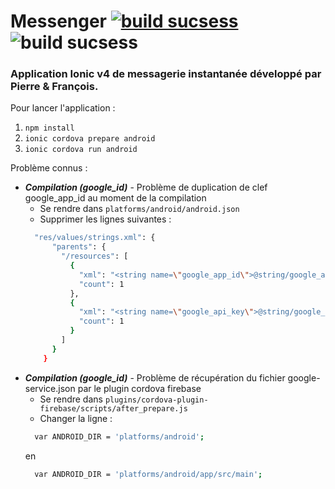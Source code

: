 # Messenger [![build sucsess](https://img.shields.io/badge/build-success-green.svg?style=flat)](https://github.com/DrFitch/message) ![build sucsess](https://img.shields.io/github/issues/detail/title/drfitch/message/1.svg?color=red)


### Application Ionic v4 de messagerie instantanée développé par Pierre & François.

Pour lancer l'application :

1. `npm install`
2. `ionic cordova prepare android`
3. `ionic cordova run android`

Problème connus : 

+ ***Compilation (google_id)*** - Problème de duplication de clef google_app_id au moment de la compilation 
  + Se rendre dans `platforms/android/android.json`
  + Supprimer les lignes suivantes : 
  ```sh
    "res/values/strings.xml": {
        "parents": {
          "/resources": [
            {
              "xml": "<string name=\"google_app_id\">@string/google_app_id</string>",
              "count": 1
            },
            {
              "xml": "<string name=\"google_api_key\">@string/google_api_key</string>",
              "count": 1
            }
          ]
        }
      }
  ```
+ ***Compilation (google_id)*** - Problème de récupération du fichier google-service.json par le plugin cordova firebase
  + Se rendre dans `plugins/cordova-plugin-firebase/scripts/after_prepare.js`
  + Changer la ligne : 
  ```sh
    var ANDROID_DIR = 'platforms/android';
  ```
  en 
  ```sh
    var ANDROID_DIR = 'platforms/android/app/src/main';
  ```
